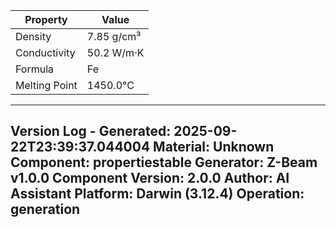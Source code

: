 | Property | Value |
|----------|-------|
| Density | 7.85 g/cm³ |
| Conductivity | 50.2 W/m·K |
| Formula | Fe |
| Melting Point | 1450.0°C |


---
Version Log - Generated: 2025-09-22T23:39:37.044004
Material: Unknown
Component: propertiestable
Generator: Z-Beam v1.0.0
Component Version: 2.0.0
Author: AI Assistant
Platform: Darwin (3.12.4)
Operation: generation
---